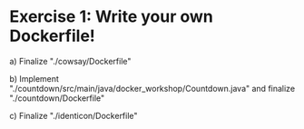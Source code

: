 Exercise 1: Write your own Dockerfile!
======================================

a) Finalize "./cowsay/Dockerfile"

b) Implement "./countdown/src/main/java/docker_workshop/Countdown.java" and finalize "./countdown/Dockerfile"

c) Finalize "./identicon/Dockerfile"
